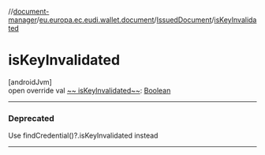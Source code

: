 //[document-manager](../../../index.md)/[eu.europa.ec.eudi.wallet.document](../index.md)/[IssuedDocument](index.md)/[isKeyInvalidated](is-key-invalidated.md)

# isKeyInvalidated

[androidJvm]\
open override val [~~
isKeyInvalidated~~](is-key-invalidated.md): [Boolean](https://kotlinlang.org/api/latest/jvm/stdlib/kotlin-stdlib/kotlin/-boolean/index.html)

---

### Deprecated

Use findCredential()?.isKeyInvalidated instead

---
